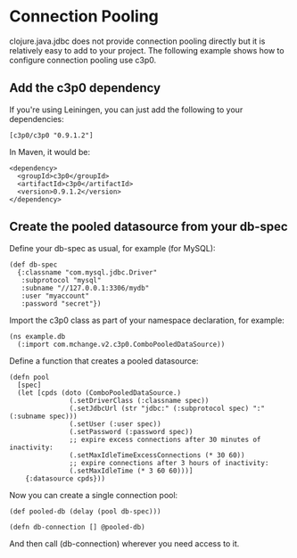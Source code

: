 # Connection Pooling
clojure.java.jdbc does not provide connection pooling directly but it is relatively easy to add to your project. The following example shows how to configure connection pooling use c3p0.
## Add the c3p0 dependency
If you're using Leiningen, you can just add the following to your dependencies:

    [c3p0/c3p0 "0.9.1.2"]

In Maven, it would be:

    <dependency>
      <groupId>c3p0</groupId>
      <artifactId>c3p0</artifactId>
      <version>0.9.1.2</version>
    </dependency>

## Create the pooled datasource from your db-spec
Define your db-spec as usual, for example (for MySQL):

    (def db-spec 
      {:classname "com.mysql.jdbc.Driver"
       :subprotocol "mysql"
       :subname "//127.0.0.1:3306/mydb"
       :user "myaccount"
       :password "secret"})

Import the c3p0 class as part of your namespace declaration, for example:

    (ns example.db
      (:import com.mchange.v2.c3p0.ComboPooledDataSource))

Define a function that creates a pooled datasource:

    (defn pool
      [spec]
      (let [cpds (doto (ComboPooledDataSource.)
                   (.setDriverClass (:classname spec)) 
                   (.setJdbcUrl (str "jdbc:" (:subprotocol spec) ":" (:subname spec)))
                   (.setUser (:user spec))
                   (.setPassword (:password spec))
                   ;; expire excess connections after 30 minutes of inactivity:
                   (.setMaxIdleTimeExcessConnections (* 30 60))
                   ;; expire connections after 3 hours of inactivity:
                   (.setMaxIdleTime (* 3 60 60)))] 
        {:datasource cpds}))

Now you can create a single connection pool:

    (def pooled-db (delay (pool db-spec)))
    
    (defn db-connection [] @pooled-db)

And then call (db-connection) wherever you need access to it.